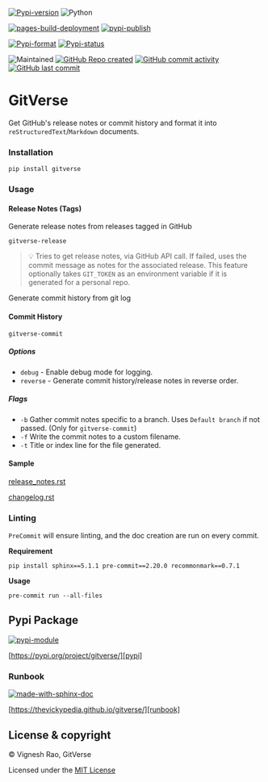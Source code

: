 [![Pypi-version](https://img.shields.io/pypi/v/gitverse)](https://pypi.org/project/gitverse)
![Python](https://img.shields.io/badge/python-3.7%20%7C%203.8%20%7C%203.9%20%7C%203.10%20%7C%203.11-blue)

[![pages-build-deployment](https://github.com/thevickypedia/gitverse/actions/workflows/pages/pages-build-deployment/badge.svg)](https://github.com/thevickypedia/gitverse/actions/workflows/pages/pages-build-deployment)
[![pypi-publish](https://github.com/thevickypedia/gitverse/actions/workflows/python-publish.yml/badge.svg)](https://github.com/thevickypedia/gitverse/actions/workflows/python-publish.yml)

[![Pypi-format](https://img.shields.io/pypi/format/gitverse)](https://pypi.org/project/gitverse/#files)
[![Pypi-status](https://img.shields.io/pypi/status/gitverse)](https://pypi.org/project/gitverse)

![Maintained](https://img.shields.io/maintenance/yes/2023)
[![GitHub Repo created](https://img.shields.io/date/1630367571)](https://api.github.com/repos/thevickypedia/gitverse)
[![GitHub commit activity](https://img.shields.io/github/commit-activity/y/thevickypedia/gitverse)](https://api.github.com/repos/thevickypedia/gitverse)
[![GitHub last commit](https://img.shields.io/github/last-commit/thevickypedia/gitverse)](https://api.github.com/repos/thevickypedia/gitverse)

# GitVerse
Get GitHub's release notes or commit history and format it into `reStructuredText`/`Markdown` documents.

### Installation
```shell
pip install gitverse
```

### Usage
#### Release Notes (Tags)
Generate release notes from releases tagged in GitHub
```shell
gitverse-release
```
> :bulb: Tries to get release notes, via GitHub API call.
> If failed, uses the commit message as notes for the associated release.
> This feature optionally takes `GIT_TOKEN` as an environment variable if it is generated for a personal repo.

Generate commit history from git log
#### Commit History
```shell
gitverse-commit
```

##### Options
- `debug` - Enable debug mode for logging.
- `reverse` - Generate commit history/release notes in reverse order.

##### Flags
- `-b` Gather commit notes specific to a branch. Uses `Default branch` if not passed. (Only for `gitverse-commit`)
- `-f` Write the commit notes to a custom filename.
- `-t` Title or index line for the file generated.

#### Sample
[release_notes.rst][release_notes]

[changelog.rst][changelog]

### Linting
`PreCommit` will ensure linting, and the doc creation are run on every commit.

**Requirement**
```shell
pip install sphinx==5.1.1 pre-commit==2.20.0 recommonmark==0.7.1
```

**Usage**
```shell
pre-commit run --all-files
```

## Pypi Package
[![pypi-module](https://img.shields.io/badge/Software%20Repository-pypi-1f425f.svg)](https://packaging.python.org/tutorials/packaging-projects/)

[https://pypi.org/project/gitverse/][pypi]

### Runbook
[![made-with-sphinx-doc](https://img.shields.io/badge/Code%20Docs-Sphinx-1f425f.svg)](https://www.sphinx-doc.org/en/master/man/sphinx-autogen.html)

[https://thevickypedia.github.io/gitverse/][runbook]

## License & copyright

&copy; Vignesh Rao, GitVerse

Licensed under the [MIT License][license]

[release_notes]: https://github.com/thevickypedia/gitverse/blob/main/release_notes.rst
[changelog]: https://github.com/thevickypedia/gitverse/blob/main/changelog.rst
[runbook]: https://thevickypedia.github.io/gitverse/
[license]: https://github.com/thevickypedia/gitverse/blob/master/LICENSE
[pypi]: https://pypi.org/project/gitverse/
